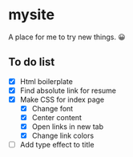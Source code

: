 # mysite
A place for me to try new things. 😀
## To do list
- [x] Html boilerplate
- [x] Find absolute link for resume
- [x] Make CSS for index page
    - [x] Change font
    - [x] Center content
    - [x] Open links in new tab
    - [x] Change link colors
- [ ] Add type effect to title
